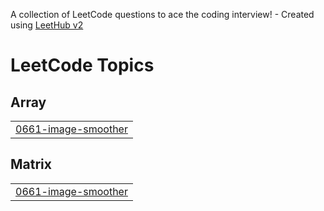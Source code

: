 A collection of LeetCode questions to ace the coding interview! - Created using [LeetHub v2](https://github.com/arunbhardwaj/LeetHub-2.0)
<!---LeetCode Topics Start-->
# LeetCode Topics
## Array
|  |
| ------- |
| [0661-image-smoother](https://github.com/natnaeleyuel/leetcode_probems_solution/tree/master/0661-image-smoother) |
## Matrix
|  |
| ------- |
| [0661-image-smoother](https://github.com/natnaeleyuel/leetcode_probems_solution/tree/master/0661-image-smoother) |
<!---LeetCode Topics End-->